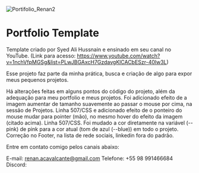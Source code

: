 ![Portifolio_Renan2](https://github.com/renanamorimcavalcante/Projeto_Portfolio/assets/93501327/91340d35-7a0d-41fa-a05c-21489186e511)

# Portfolio Template

Template criado por Syed Ali Hussnain e ensinado em seu canal no YouTube. (Link para acesso: https://www.youtube.com/watch?v=1nchVfpMGSg&list=PLwJBGAxcH7GzdavgKlCACbESzr-40lw3L)

Esse projeto faz parte da minha prática, busca e criação de algo para expor meus pequenos projetos.

Há alterações feitas em alguns pontos do código do projeto, além da adequação para meu portfolio e meus projetos.
Foi adicionado efeito de a imagem aumentar de tamanho suavemente ao passar o mouse por cima, na sessão de Projetos. Linha 507/CSS e adicionado efeito de o ponteiro do mouse mudar para pointer (mão), no mesmo hover do efeito da imagem (citado acima). Linha 507/CSS.
Foi mudado a cor diretamente na variável (--pink) de pink para a cor atual (tom de azul (--blue)) em todo o projeto. 
Correção no Footer, na lista de rede sociais, linkedin fora do padrão.

Entre em contato comigo pelos canais abaixo:

E-mail: renan.acavalcante@gmail.com
Telefone: +55 98 991466684
Discord: 

